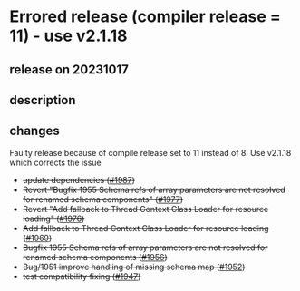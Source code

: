# Errored release (compiler release = 11) - use v2.1.18

## release on 20231017

## description

## changes

Faulty release because of compile release set to 11 instead of 8. Use v2.1.18 which corrects the issue

* <del>update dependencies (<a class="issue-link js-issue-link" data-error-text="Failed to load title" data-id="1944895981" data-permission-text="Title is private" data-url="https://github.com/swagger-api/swagger-parser/issues/1987" data-hovercard-type="pull_request" data-hovercard-url="/swagger-api/swagger-parser/pull/1987/hovercard" href="https://github.com/swagger-api/swagger-parser/pull/1987">#1987</a>)</del>
* <del>Revert "Bugfix 1955 Schema refs of array parameters are not resolved for renamed schema components" (<a class="issue-link js-issue-link" data-error-text="Failed to load title" data-id="1909957552" data-permission-text="Title is private" data-url="https://github.com/swagger-api/swagger-parser/issues/1977" data-hovercard-type="pull_request" data-hovercard-url="/swagger-api/swagger-parser/pull/1977/hovercard" href="https://github.com/swagger-api/swagger-parser/pull/1977">#1977</a>)</del>
* <del>Revert "Add fallback to Thread Context Class Loader for resource loading" (<a class="issue-link js-issue-link" data-error-text="Failed to load title" data-id="1909956788" data-permission-text="Title is private" data-url="https://github.com/swagger-api/swagger-parser/issues/1976" data-hovercard-type="pull_request" data-hovercard-url="/swagger-api/swagger-parser/pull/1976/hovercard" href="https://github.com/swagger-api/swagger-parser/pull/1976">#1976</a>)</del>
* <del>Add fallback to Thread Context Class Loader for resource loading (<a class="issue-link js-issue-link" data-error-text="Failed to load title" data-id="1872100706" data-permission-text="Title is private" data-url="https://github.com/swagger-api/swagger-parser/issues/1969" data-hovercard-type="pull_request" data-hovercard-url="/swagger-api/swagger-parser/pull/1969/hovercard" href="https://github.com/swagger-api/swagger-parser/pull/1969">#1969</a>)</del>
* <del>Bugfix 1955 Schema refs of array parameters are not resolved for renamed schema components (<a class="issue-link js-issue-link" data-error-text="Failed to load title" data-id="1838429065" data-permission-text="Title is private" data-url="https://github.com/swagger-api/swagger-parser/issues/1956" data-hovercard-type="pull_request" data-hovercard-url="/swagger-api/swagger-parser/pull/1956/hovercard" href="https://github.com/swagger-api/swagger-parser/pull/1956">#1956</a>)</del>
* <del>Bug/1951 improve handling of missing schema map (<a class="issue-link js-issue-link" data-error-text="Failed to load title" data-id="1821285789" data-permission-text="Title is private" data-url="https://github.com/swagger-api/swagger-parser/issues/1952" data-hovercard-type="pull_request" data-hovercard-url="/swagger-api/swagger-parser/pull/1952/hovercard" href="https://github.com/swagger-api/swagger-parser/pull/1952">#1952</a>)</del>
* <del>test compatibility fixing (<a class="issue-link js-issue-link" data-error-text="Failed to load title" data-id="1784110590" data-permission-text="Title is private" data-url="https://github.com/swagger-api/swagger-parser/issues/1947" data-hovercard-type="pull_request" data-hovercard-url="/swagger-api/swagger-parser/pull/1947/hovercard" href="https://github.com/swagger-api/swagger-parser/pull/1947">#1947</a>)</del>

